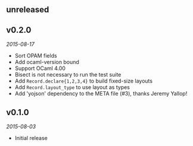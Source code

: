 ## unreleased

## v0.2.0

*2015-08-17*

- Sort OPAM fields
- Add ocaml-version bound
- Support OCaml 4.00
- Bisect is not necessary to run the test suite
- Add `Record.declare{1,2,3,4}` to build fixed-size layouts
- Add `Record.layout_type` to use layout as types
- Add 'yojson' dependency to the META file (#3), thanks Jeremy Yallop!

## v0.1.0

*2015-08-03*

- Initial release
